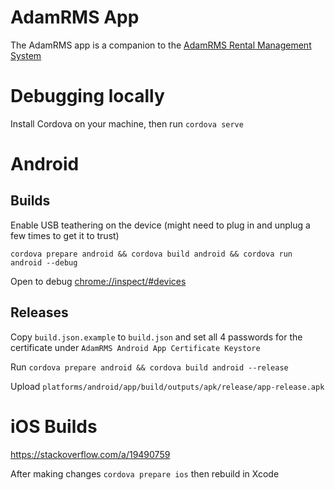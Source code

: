# AdamRMS App

The AdamRMS app is a companion to the [AdamRMS Rental Management System](https://github.com/bstudios/adam-rms)

# Debugging locally

Install Cordova on your machine, then run `cordova serve`

# Android

## Builds

Enable USB teathering on the device (might need to plug in and unplug a few times to get it to trust)

`cordova prepare android && cordova build android && cordova run android --debug`

Open to debug [chrome://inspect/#devices](chrome://inspect/#devices)

## Releases 

Copy `build.json.example` to `build.json` and set all 4 passwords for the certificate under `AdamRMS Android App Certificate Keystore`

Run `cordova prepare android && cordova build android --release`

Upload `platforms/android/app/build/outputs/apk/release/app-release.apk`

# iOS Builds

https://stackoverflow.com/a/19490759 

After making changes `cordova prepare ios` then rebuild in Xcode